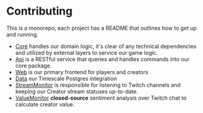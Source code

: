 # Contributing

This is a monorepo, each project has a README that outlines how to get up and running.

- [Core](https://github.com/ttxdev/TTX/tree/main/src/Core) handles our domain logic, it's clear of any technical dependencies and utilized by external layers to service our game logic.
- [Api](https://github.com/ttxdev/TTX/tree/main/src/Interface/Api) is a RESTful service that queries and handles commands into our core package.
- [Web](https://github.com/ttxdev/TTX/tree/main/src/Interface/Web) is our primary frontend for players and creators
- [Data](https://github.com/ttxdev/TTX/tree/main/src/Infrastructure/Data) our Timescale Postgres integration
- [StreamMonitor](https://github.com/ttxdev/TTX/tree/main/src/Interface/StreamMonitor) is responsible for listening to Twitch channels and keeping our Creator stream statuses up-to-date.
- [ValueMonitor](https://github.com/ttxdev/TTX.Interface.Bot) **closed-source** sentiment analysis over Twitch chat to calculate creator value.

